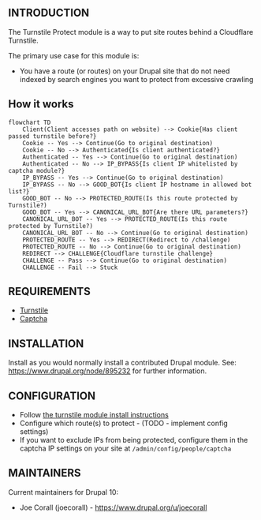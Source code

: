 ## INTRODUCTION

The Turnstile Protect module is a way to put site routes behind a Cloudflare Turnstile.

The primary use case for this module is:

- You have a route (or routes) on your Drupal site that do not need indexed by search engines you want to protect from excessive crawling

## How it works

```mermaid
flowchart TD
    Client(Client accesses path on website) --> Cookie{Has client passed turnstile before?}
    Cookie -- Yes --> Continue(Go to original destination)
    Cookie -- No --> Authenticated{Is client authenticated?}
    Authenticated -- Yes --> Continue(Go to original destination)
    Authenticated -- No --> IP_BYPASS{Is client IP whitelisted by captcha module?}
    IP_BYPASS -- Yes --> Continue(Go to original destination)
    IP_BYPASS -- No --> GOOD_BOT{Is client IP hostname in allowed bot list?}
    GOOD_BOT -- No --> PROTECTED_ROUTE(Is this route protected by Turnstile?)
    GOOD_BOT -- Yes --> CANONICAL_URL_BOT{Are there URL parameters?}
    CANONICAL_URL_BOT -- Yes --> PROTECTED_ROUTE(Is this route protected by Turnstile?)
    CANONICAL_URL_BOT -- No --> Continue(Go to original destination)
    PROTECTED_ROUTE -- Yes --> REDIRECT(Redirect to /challenge)
    PROTECTED_ROUTE -- No --> Continue(Go to original destination)
    REDIRECT --> CHALLENGE{Cloudflare turnstile challenge}
    CHALLENGE -- Pass --> Continue(Go to original destination)
    CHALLENGE -- Fail --> Stuck
```

## REQUIREMENTS

- [Turnstile](https://www.drupal.org/project/turnstile)
- [Captcha](https://www.drupal.org/project/captcha)

## INSTALLATION

Install as you would normally install a contributed Drupal module.
See: https://www.drupal.org/node/895232 for further information.

## CONFIGURATION

- Follow [the turnstile module install instructions](https://www.drupal.org/project/turnstile)
- Configure which route(s) to protect - (TODO - implement config settings)
- If you want to exclude IPs from being protected, configure them in the captcha IP settings on your site at `/admin/config/people/captcha`

## MAINTAINERS

Current maintainers for Drupal 10:

- Joe Corall (joecorall) - https://www.drupal.org/u/joecorall
